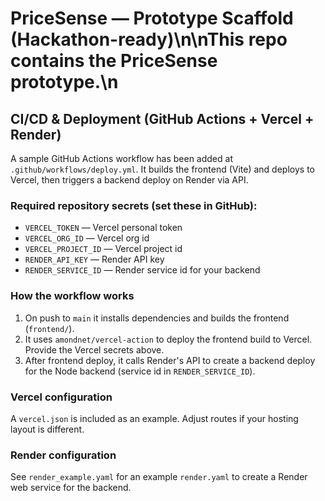# PriceSense — Prototype Scaffold (Hackathon-ready)\n\nThis repo contains the PriceSense prototype.\n
## CI/CD & Deployment (GitHub Actions + Vercel + Render)

A sample GitHub Actions workflow has been added at `.github/workflows/deploy.yml`. It builds the frontend (Vite) and deploys to Vercel, then triggers a backend deploy on Render via API.

### Required repository secrets (set these in GitHub):
- `VERCEL_TOKEN` — Vercel personal token
- `VERCEL_ORG_ID` — Vercel org id
- `VERCEL_PROJECT_ID` — Vercel project id
- `RENDER_API_KEY` — Render API key
- `RENDER_SERVICE_ID` — Render service id for your backend

### How the workflow works
1. On push to `main` it installs dependencies and builds the frontend (`frontend/`).
2. It uses `amondnet/vercel-action` to deploy the frontend build to Vercel. Provide the Vercel secrets above.
3. After frontend deploy, it calls Render's API to create a backend deploy for the Node backend (service id in `RENDER_SERVICE_ID`).

### Vercel configuration
A `vercel.json` is included as an example. Adjust routes if your hosting layout is different.

### Render configuration
See `render_example.yaml` for an example `render.yaml` to create a Render web service for the backend.
